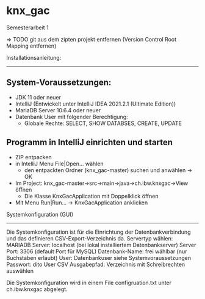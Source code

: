 # knx_gac
Semesterarbeit 1


=> TODO git aus dem zipten projekt entfernen (Version Control Root Mapping entfernen)


Installationsanleitung:
**********************

System-Voraussetzungen:
-----------------------
- JDK 11 oder neuer
- IntelliJ (Entwickelt unter IntelliJ IDEA 2021.2.1 (Ultimate Edition))
- MariaDB Server 10.6.4 oder neuer
- Datenbank User mit folgender Berechtigung:
	- Globale Rechte: SELECT, SHOW DATABSES, CREATE, UPDATE


Programm in IntelliJ einrichten und starten
-------------------------------------------
- ZIP entpacken
- in IntelliJ Menu File|Open... wählen
	- den entpackten Ordner (knx_gac-master) suchen und anwählen -> OK
- Im Project: knx_gac-master->src->main->java->ch.ibw.knxgac->View öffnen
	- Die Klasse 	KnxGacApplication mit Doppelklick öffnen
- Mit Menu Run|Run... -> KnxGacApplication anklicken


Systemkonfiguration (GUI)
*************************
Die Systemkonfiguration ist für die Einrichtung der Datenbankverbindung und das definieren CSV-Export-Verzeichnis da.
Servertyp wählen: MARIADB
Server:          localhost (bei lokal installiertem Datenbankserver)
Server Port:     3306 (default Port für MySQL)
Datenbank-Name:  frei wählbar (nur Buchstaben erlaubt)
User:            Datenbankuser siehe Systemvoraussetzungen
Passwort:        dito User
CSV Ausgabepfad: Verzeichnis mit Schreibrechten auswählen

Die Systemkonfiguration wird in einem File configruation.txt unter ch.ibw.knxgac abgelegt.


